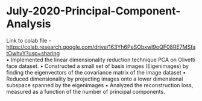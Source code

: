 # July-2020-Principal-Component-Analysis
Link to colab file - https://colab.research.google.com/drive/163Yh6PeSObxwI9oQF08RE7MSfatOwhvY?usp=sharing \
• Implemented the linear dimensionality reduction technique PCA on Olivetti face dataset.
• Constructed a small set of basis images (Eigenimages) by finding the eigenvectors of the covariance matrix of the image dataset
• Reduced dimensionality by projecting images onto a lower dimensional subspace spanned by the eigenimages
• Analyzed the reconstruction loss, measured as a function of the number of principal components.
